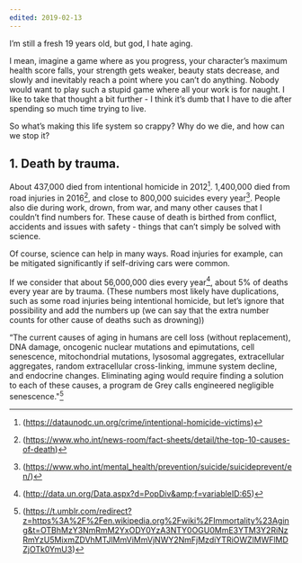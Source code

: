 ```yaml
---
edited: 2019-02-13
---
```


I’m still a fresh 19 years old, but god, I hate aging.

I mean, imagine a game where as you progress, your character’s maximum health score falls, your strength gets weaker, beauty stats decrease, and slowly and inevitably reach a point where you can’t do anything. Nobody would want to play such a stupid game where all your work is for naught. I like to take that thought a bit further - I think it’s dumb that I have to die after spending so much time trying to live.

So what’s making this life system so crappy? Why do we die, and how can we stop it?

## 1. Death by trauma.

About 437,000 died from intentional homicide in 2012[^1]. 1,400,000 died from road injuries in 2016[^2], and close to 800,000 suicides every year[^3]. People also die during work, drown, from war, and many other causes that I couldn’t find numbers for. These cause of death is birthed from conflict, accidents and issues with safety - things that can’t simply be solved with science.

Of course, science can help in many ways. Road injuries for example, can be mitigated significantly if self-driving cars were common.

If we consider that about 56,000,000 dies every year[^4], about 5% of deaths every year are by trauma. (These numbers most likely have duplications, such as some road injuries being intentional homicide, but let’s ignore that possibility and add the numbers up (we can say that the extra number counts for other cause of deaths such as drowning))

“The current causes of aging in humans are cell loss (without replacement), DNA damage, oncogenic nuclear mutations and epimutations, cell senescence, mitochondrial mutations, lysosomal aggregates, extracellular aggregates, random extracellular cross-linking, immune system decline, and endocrine changes. Eliminating aging would require finding a solution to each of these causes, a program de Grey calls engineered negligible senescence."[^5]

[^1]: (https://dataunodc.un.org/crime/intentional-homicide-victims)
[^2]: (https://www.who.int/news-room/fact-sheets/detail/the-top-10-causes-of-death)
[^3]: (https://www.who.int/mental_health/prevention/suicide/suicideprevent/en/)
[^4]: (http://data.un.org/Data.aspx?d=PopDiv&amp;f=variableID:65)
[^5]: (https://t.umblr.com/redirect?z=https%3A%2F%2Fen.wikipedia.org%2Fwiki%2FImmortality%23Aging&t=OTBhMzY3NmRmM2YxODY0YzA3NTY0OGU0MmE3YTM3Y2RiNzRmYzU5MixmZDVhMTJlMmViMmVjNWY2NmFjMzdiYTRiOWZlMWFlMDZjOTk0YmU3)
